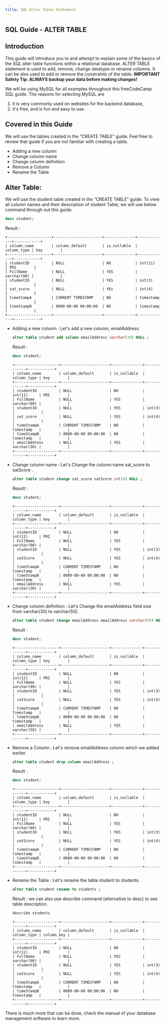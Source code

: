 ```yaml
---
title: SQL Alter Table Statement
---
```

## SQL Guide - ALTER TABLE

## Introduction

This guide will introduce you to and attempt to explain some of the basics of the SQL alter table functions within a relational database.
ALTER TABLE statement is used to add, remove, change datatype or rename columns. It can be also used to add or remove the constraints of the table.
**IMPORTANT Safety Tip:  ALWAYS backup your data before making changes!**

We will be using MySQL for all examples throughout this freeCodeCamp SQL guide. The reasons for selecting MySQL are 
1) it is very commonly used on websites for the backend database, 
2) it's free, and is fun and easy to use.

## Covered in this Guide 
We will use the tables created in the “CREATE TABLE” guide.  Feel free to review that guide if you are not familiar with creating a table.
* Adding a new column 
* Change column name
* Change column definition
* Remove a Column
* Rename the Table


## Alter Table:

We will use the student table created in the “CREATE TABLE” guide.
To view all column names and their description of student Table, we will use below command through out this guide.
```sql
desc student;

```
Result : 

```text
+--------------------+----------------------+--------------+-------------+------------+
| column_name        | column_default       | is_nullable  | column_type | key        |
+--------------------+----------------------+--------------+-------------+------------+
| studentID          | NULL                 | NO           | int(11)     | PRI        |
| FullName           | NULL                 | YES          | varchar(90) |            |
| studentIO          | NULL                 | YES          | int(3)      |            |
| sat_score          | NULL                 | YEs          | int(4)      |            |
| timeStampA         | CURRENT TIMESTAMP    | NO           | timestamp   |            |
| timeStampB         | 0000-00-00 00:00:00  | NO           | timestamp   |            |
+--------------------+----------------------+--------------+-------------+------------+
```
* Adding a new column :
  Let's add a new column, emailAddress.
  ```sql
  alter table student add column emailAddress varchar(30) NULL ;

  ```
  Result : 
  ```sql
  desc student;
  
  ```
  ```text
  +--------------------+----------------------+--------------+-------------+------------+
  | column_name        | column_default       | is_nullable  | column_type | key        |
  +--------------------+----------------------+--------------+-------------+------------+
  | studentID          | NULL                 | NO           | int(11)     | PRI        |
  | FullName           | NULL                 | YES          | varchar(90) |            |
  | studentIO          | NULL                 | YES          | int(3)      |            |
  | sat_score          | NULL                 | YES          | int(4)      |            |
  | timeStampA         | CURRENT TIMESTAMP    | NO           | timestamp   |            |
  | timeStampB         | 0000-00-00 00:00:00  | NO           | timestamp   |            |
  | emailAddress       | NULL                 | YES          | varchar(30) |            |
  +--------------------+----------------------+--------------+-------------+------------+
  ```
* Change column name :
  Let's Change the column name sat_score to satScore .
  ```sql
  alter table student change sat_score satScore int(4) NULL ;

  ```
  Result : 
  ```sql
  desc student;

  ```
  ```text
  +--------------------+----------------------+--------------+-------------+------------+
  | column_name        | column_default       | is_nullable  | column_type | key        |
  +--------------------+----------------------+--------------+-------------+------------+
  | studentID          | NULL                 | NO           | int(11)     | PRI        |
  | FullName           | NULL                 | YES          | varchar(90) |            |
  | studentIO          | NULL                 | YES          | int(3)      |            |
  | satScore           | NULL                 | YES          | int(4)      |            |
  | timeStampA         | CURRENT TIMESTAMP    | NO           | timestamp   |            |
  | timeStampB         | 0000-00-00 00:00:00  | NO           | timestamp   |            |
  | emailAddress       | NULL                 | YES          | varchar(30) |            |
  +--------------------+----------------------+--------------+-------------+------------+
  ```
* Change column definition :
  Let's Change the emailAddress field size from varchar(30) to varchar(50).
  ```sql
  alter table student change emailAddress emailAddress varchar(50) NULL ;

  ```
  Result : 
  ```sql
  desc student;

  ```
  ```text
  +--------------------+----------------------+--------------+-------------+------------+
  | column_name        | column_default       | is_nullable  | column_type | key        |
  +--------------------+----------------------+--------------+-------------+------------+
  | studentID          | NULL                 | NO           | int(11)     | PRI        |
  | FullName           | NULL                 | YES          | varchar(90) |            |
  | studentIO          | NULL                 | YES          | int(3)      |            |
  | satScore           | NULL                 | YES          | int(4)      |            |
  | timeStampA         | CURRENT TIMESTAMP    | NO           | timestamp   |            |
  | timeStampB         | 0000-00-00 00:00:00  | NO           | timestamp   |            |
  | emailAddress       | NULL                 | YES          | varchar(50) |            |
  +--------------------+----------------------+--------------+-------------+------------+
  ```

* Remove a Column :
  Let's remove emailAddress column which we added earlier.
  ```sql
  alter table student drop column emailAddress ;

  ```
  Result :
  ```sql
  desc student;

  ```
  ```text
  +--------------------+----------------------+--------------+-------------+------------+
  | column_name        | column_default       | is_nullable  | column_type | key        |
  +--------------------+----------------------+--------------+-------------+------------+
  | studentID          | NULL                 | NO           | int(11)     | PRI        |
  | FullName           | NULL                 | YES          | varchar(90) |            |
  | studentIO          | NULL                 | YES          | int(3)      |            |
  | satScore           | NULL                 | YES          | int(4)      |            |
  | timeStampA         | CURRENT TIMESTAMP    | NO           | timestamp   |            |
  | timeStampB         | 0000-00-00 00:00:00  | NO           | timestamp   |            |
  +--------------------+----------------------+--------------+-------------+------------+
  ```
* Rename the Table :
  Let's rename the table student to students. 
  ```sql
  alter table student rename to students ;

  ```
  Result :
  we can also use describe command (alternative to desc) to see table description.
  ```sql
  describe students

  ```
  ```text
  +--------------------+----------------------+--------------+-------------+------------+
  | column_name        | column_default       | is_nullable  | column_type | column_key |
  +--------------------+----------------------+--------------+-------------+------------+
  | studentID          | NULL                 | NO           | int(11)     | PRI        |
  | FullName           | NULL                 | YES          | varchar(90) |            |
  | studentIO          | NULL                 | YES          | int(3)      |            |
  | satScore           | NULL                 | YES          | int(4)      |            |
  | timeStampA         | CURRENT TIMESTAMP    | NO           | timestamp   |            |
  | timeStampB         | 0000-00-00 00:00:00  | NO           | timestamp   |            |
  +--------------------+----------------------+--------------+-------------+------------+
  ```

There is much more that can be done, check the manual of your database management software to learn more.

